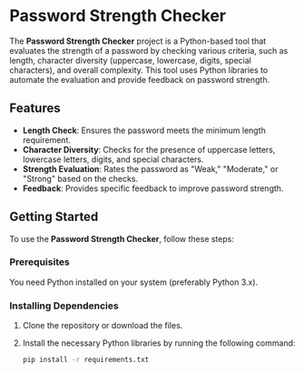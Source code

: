 # Password Strength Checker

The **Password Strength Checker** project is a Python-based tool that evaluates the strength of a password by checking various criteria, such as length, character diversity (uppercase, lowercase, digits, special characters), and overall complexity. This tool uses Python libraries to automate the evaluation and provide feedback on password strength.

## Features

- **Length Check**: Ensures the password meets the minimum length requirement.
- **Character Diversity**: Checks for the presence of uppercase letters, lowercase letters, digits, and special characters.
- **Strength Evaluation**: Rates the password as "Weak," "Moderate," or "Strong" based on the checks.
- **Feedback**: Provides specific feedback to improve password strength.

## Getting Started

To use the **Password Strength Checker**, follow these steps:

### Prerequisites

You need Python installed on your system (preferably Python 3.x).

### Installing Dependencies

1. Clone the repository or download the files.
2. Install the necessary Python libraries by running the following command:

   ```bash
   pip install -r requirements.txt
